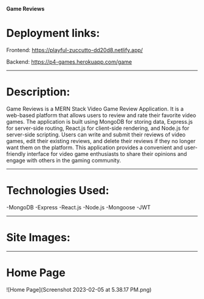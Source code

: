 **Game Reviews**

# Deployment links:

Frontend: https://playful-zuccutto-dd20d8.netlify.app/

Backend: https://p4-games.herokuapp.com/game

---

# Description:

Game Reviews is a MERN Stack Video Game Review Application. It is a web-based platform that allows users to review and rate their favorite video games. The application is built using MongoDB for storing data, Express.js for server-side routing, React.js for client-side rendering, and Node.js for server-side scripting. Users can write and submit their reviews of video games, edit their existing reviews, and delete their reviews if they no longer want them on the platform. This application provides a convenient and user-friendly interface for video game enthusiasts to share their opinions and engage with others in the gaming community.

---

# Technologies Used:

-MongoDB
-Express
-React.js
-Node.js
-Mongoose
-JWT

---

# Site Images:

---

# Home Page

![Home Page](Screenshot 2023-02-05 at 5.38.17 PM.png)
